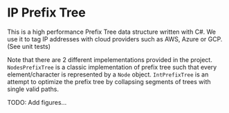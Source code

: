 # IP Prefix Tree

This is a high performance Prefix Tree data structure written with C#. We use it to tag IP addresses with cloud providers such as AWS, Azure or GCP. (See unit tests)

Note that there are 2 different impelementations provided in the project. `NodesPrefixTree` is a classic implementation of prefix tree such that every element/character is represented by a `Node` object. `IntPrefixTree` is an attempt to optimize the prefix tree by collapsing segments of trees with single valid paths.

TODO: Add figures...
